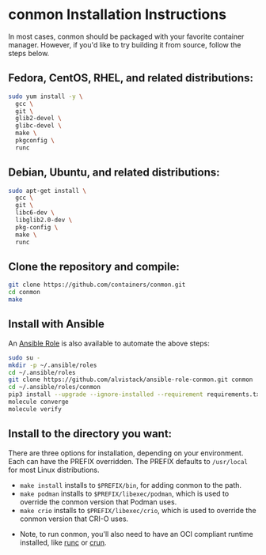 # conmon Installation Instructions

In most cases, conmon should be packaged with your favorite container manager.
However, if you'd like to try building it from source, follow the steps below.

## Fedora, CentOS, RHEL, and related distributions:

```bash
sudo yum install -y \
  gcc \
  git \
  glib2-devel \
  glibc-devel \
  make \
  pkgconfig \
  runc
```

## Debian, Ubuntu, and related distributions:

```bash
sudo apt-get install \
  gcc \
  git \
  libc6-dev \
  libglib2.0-dev \
  pkg-config \
  make \
  runc
```

## Clone the repository and compile:

``` bash
git clone https://github.com/containers/conmon.git
cd conmon
make
```

## Install with Ansible

An [Ansible Role](https://github.com/alvistack/ansible-role-conmon) is also available to automate the above steps:

``` bash
sudo su -
mkdir -p ~/.ansible/roles
cd ~/.ansible/roles
git clone https://github.com/alvistack/ansible-role-conmon.git conmon
cd ~/.ansible/roles/conmon
pip3 install --upgrade --ignore-installed --requirement requirements.txt
molecule converge
molecule verify
```

## Install to the directory you want:
There are three options for installation, depending on your environment. Each can have the PREFIX overridden. The PREFIX defaults to `/usr/local` for most Linux distributions.

- `make install` installs to `$PREFIX/bin`, for adding conmon to the path.
- `make podman` installs to `$PREFIX/libexec/podman`, which is used to override the conmon version that Podman uses.
- `make crio` installs to `$PREFIX/libexec/crio`, which is used to override the conmon version that CRI-O uses.


* Note, to run conmon, you'll also need to have an OCI compliant runtime installed, like [runc](https://github.com/opencontainers/runc) or [crun](https://github.com/giuseppe/crun).
